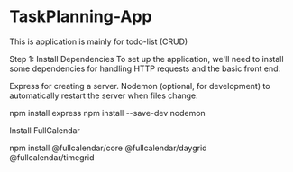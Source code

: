 # TaskPlanning-App
This is application is mainly for todo-list (CRUD) 

Step 1: Install Dependencies
To set up the application, we'll need to install some dependencies for handling HTTP requests and the basic front end:

Express for creating a server.
Nodemon (optional, for development) to automatically restart the server when files change:


npm install express
npm install --save-dev nodemon

Install FullCalendar

npm install @fullcalendar/core @fullcalendar/daygrid @fullcalendar/timegrid
